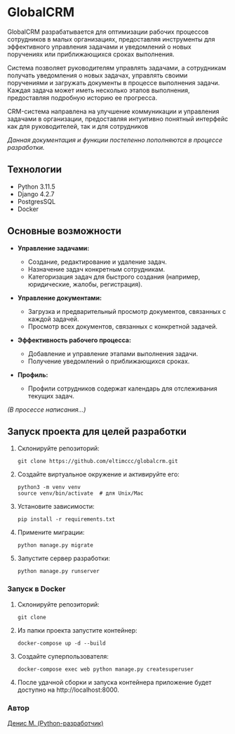 # GlobalCRM

GlobalCRM разрабатывается для оптимизации рабочих процессов сотрудников в малых организациях, предоставляя инструменты для эффективного управления задачами и уведомлений о новых поручениях или приближающихся сроках выполнения. <p> Система позволяет руководителям управлять задачами, а сотрудникам получать уведомления о новых задачах, управлять своими поручениями и загружать документы в процессе выполнения задачи. Каждая задача может иметь несколько этапов выполнения, предоставляя подробную историю ее прогресса.
<p>CRM-система направлена на улучшение коммуникации и управления задачами в организации, предоставляя интуитивно понятный интерфейс как для руководителей, так и для сотрудников<p>

*Данная документация и функции постепенно пополняются в процессе разработки.*

## Технологии
- Python 3.11.5
- Django 4.2.7
- PostgresSQL
- Docker

## Основные возможности

- **Управление задачами:**
  - Создание, редактирование и удаление задач.
  - Назначение задач конкретным сотрудникам.
  - Категоризация задач для быстрого создания (например, юридические, жалобы, регистрация).

- **Управление документами:**
  - Загрузка и предварительный просмотр документов, связанных с каждой задачей.
  - Просмотр всех документов, связанных с конкретной задачей.

- **Эффективность рабочего процесса:**
  - Добавление и управление этапами выполнения задачи.
  - Получение уведомлений о приближающихся сроках.

- **Профиль:**
  - Профили сотрудников содержат календарь для отслеживания текущих задач.



*(В просессе написания...) <p>*

## Запуск проекта для целей разработки

1. Склонируйте репозиторий:

    ```
    git clone https://github.com/eltimccc/globalcrm.git
    ```
2. Создайте виртуальное окружение и активируйте его:
    ```
    python3 -m venv venv
    source venv/bin/activate  # для Unix/Mac
    ```
3. Установите зависимости:
    ```
    pip install -r requirements.txt
    ```
4. Примените миграции:
    ```
    python manage.py migrate
    ```
5. Запустите сервер разработки:
    ```
    python manage.py runserver    
    ```

### Запуск в Docker

1. Склонируйте репозиторий:

    ```
    git clone 
    ```

2. Из папки проекта запустите контейнер:
    ```
    docker-compose up -d --build
    ```

3. Создайте суперпользователя:
    ```
    docker-compose exec web python manage.py createsuperuser
    ```

4. После удачной сборки и запуска контейнера приложение будет доступно на http://localhost:8000.


### Автор
[Денис М. (Python-разработчик)](https://github.com/eltimccc "Денис М. (Python-разработчик)")